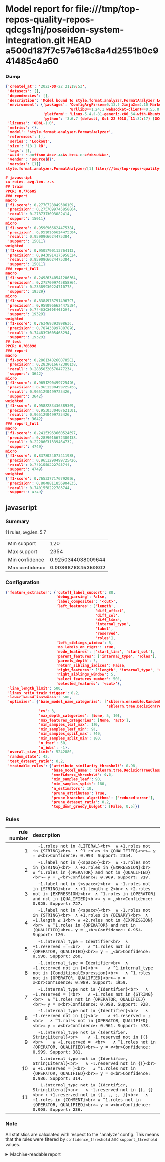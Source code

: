 # Model report for file:///tmp/top-repos-quality-repos-qdcgs1nj/poseidon-system-integration.git HEAD a500d187f7c57e618c8a4d2551b0c941485c4a60

### Dump

```json
{'created_at': '2021-08-22 21:19:53',
 'datasets': [],
 'dependencies': [],
 'description': 'Model bound to style.format.analyzer.FormatAnalyzer Lookout analyzer.',
 'environment': {'packages': 'ConfigArgParse==0.13.0 Jinja2==2.10 MarkupSafe==1.1.1 PyStemmer==1.3.0 PyYAML==5.1 Pympler==0.5 SQLAlchemy==1.2.10 SQLAlchemy-Utils==0.33.3 asdf==2.3.2 bblfsh==2.12.7 boto==2.49.0 boto3==1.9.130 botocore==1.12.130 cachetools==2.0.1 certifi==2019.3.9 chardet==3.0.4 clint==0.5.1 docker==3.7.0 docker-pycreds==0.4.0 dulwich==0.19.11 grpcio==1.19.0 grpcio-tools==1.19.0 humanfriendly==4.16.1 humanize==0.5.1 idna==2.8 jmespath==0.9.4 jsonschema==2.6.0 lookout-sdk==0.4.1 lookout-sdk-ml==0.19.0 lookout-style==0.2.0 lz4==2.1.6 modelforge==0.12.1 numpy==1.16.2 packaging==19.0 pandas==0.22.0 pip==19.0.3 protobuf==3.7.0 psycopg2-binary==2.7.5 pygtrie==2.3 pyparsing==2.3.1 python-dateutil==2.8.0 python-igraph==0.7.1.post6 pytz==2019.1 requests==2.21.0 requirements-parser==0.2.0 scikit-learn==0.20.1 scikit-optimize==0.5.2 scipy==1.2.1 semantic-version==2.6.0 setuptools==40.8.0 six==1.12.0 smart-open==1.8.1 sourced-ml==0.8.2 spdx==2.5.0 stringcase==1.2.0 tabulate==0.8.2 tqdm==4.31.1 '
                             'urllib3==1.24.1 websocket-client==0.55.0 xxhash==1.3.0',
                 'platform': 'Linux-5.4.0-81-generic-x86_64-with-Ubuntu-18.04-bionic',
                 'python': '3.6.7 (default, Oct 22 2018, 11:32:17) [GCC 8.2.0]'},
 'license': 'ODbL-1.0',
 'metrics': {},
 'model': 'style.format.analyzer.FormatAnalyzer',
 'references': [],
 'series': 'Lookout',
 'size': '18.1 kB',
 'tags': [],
 'uuid': '590ff688-d0c7-44b5-b19e-83cf3b76deb6',
 'vendor': 'source{d}',
 'version': [1]}
style.format.analyzer.FormatAnalyzer/[1] file:///tmp/top-repos-quality-repos-qdcgs1nj/poseidon-system-integration.git a500d187f7c57e618c8a4d2551b0c941485c4a60

# javascript
14 rules, avg.len. 7.5
## train
PPCR: 0.776605
### report
macro
{'f1-score': 0.2770728849306109,
 'precision': 0.2757099745858864,
 'recall': 0.2787373093082414,
 'support': 15011}
micro
{'f1-score': 0.9590966624475384,
 'precision': 0.9590966624475384,
 'recall': 0.9590966624475384,
 'support': 15011}
weighted
{'f1-score': 0.9505790113764113,
 'precision': 0.9430914175958324,
 'recall': 0.9590966624475384,
 'support': 15011}
### report_full
macro
{'f1-score': 0.24986340541206564,
 'precision': 0.2757099745858864,
 'recall': 0.23389930224710778,
 'support': 19329}
micro
{'f1-score': 0.8384973791496797,
 'precision': 0.9590966624475384,
 'recall': 0.7448393605463294,
 'support': 19329}
weighted
{'f1-score': 0.763469393998636,
 'precision': 0.787433997887876,
 'recall': 0.7448393605463294,
 'support': 19329}
## test
PPCR: 0.766898
### report
macro
{'f1-score': 0.2861348260878582,
 'precision': 0.2839016672380138,
 'recall': 0.28850320570477234,
 'support': 3642}
micro
{'f1-score': 0.9651290499725426,
 'precision': 0.9651290499725426,
 'recall': 0.9651290499725426,
 'support': 3642}
weighted
{'f1-score': 0.9588283436389369,
 'precision': 0.9530330407621301,
 'recall': 0.9651290499725426,
 'support': 3642}
### report_full
macro
{'f1-score': 0.24153963660524697,
 'precision': 0.2839016672380138,
 'recall': 0.22206031339464732,
 'support': 4749}
micro
{'f1-score': 0.8378024073411988,
 'precision': 0.9651290499725426,
 'recall': 0.7401558222783744,
 'support': 4749}
weighted
{'f1-score': 0.7653377176792026,
 'precision': 0.8048811856904835,
 'recall': 0.7401558222783744,
 'support': 4749}
```

## javascript
### Summary
11 rules, avg.len. 5.7

| | |
|-|-|
|Min support|120|
|Max support|2354|
|Min confidence|0.9250344038009644|
|Max confidence|0.9986876845359802|

### Configuration

```json
{'feature_extractor': {'cutoff_label_support': 80,
                       'debug_parsing': False,
                       'label_composites': '<cut>',
                       'left_features': ['length',
                                         'diff_offset',
                                         'diff_col',
                                         'diff_line',
                                         'internal_type',
                                         'label',
                                         'reserved',
                                         'roles'],
                       'left_siblings_window': 5,
                       'no_labels_on_right': True,
                       'node_features': ['start_line', 'start_col'],
                       'parent_features': ['internal_type', 'roles'],
                       'parents_depth': 2,
                       'return_sibling_indices': False,
                       'right_features': ['length', 'internal_type', 'reserved', 'roles'],
                       'right_siblings_window': 5,
                       'select_features_number': 500,
                       'selected_features': '<cut>'},
 'line_length_limit': 500,
 'lines_ratio_train_trigger': 0.2,
 'lower_bound_instances': 500,
 'optimizer': {'base_model_name_categories': ['sklearn.ensemble.RandomForestClassifier',
                                              'sklearn.tree.DecisionTreeClassifier'],
               'cv': 3,
               'max_depth_categories': [None, 5, 10],
               'max_features_categories': [None, 'auto'],
               'min_samples_leaf_max': 120,
               'min_samples_leaf_min': 90,
               'min_samples_split_max': 240,
               'min_samples_split_min': 180,
               'n_iter': 50,
               'n_jobs': -1},
 'overall_size_limit': 5242880,
 'random_state': 42,
 'test_dataset_ratio': 0.2,
 'trainable_rules': {'attribute_similarity_threshold': 0.98,
                     'base_model_name': 'sklearn.tree.DecisionTreeClassifier',
                     'confidence_threshold': 0.8,
                     'min_samples_leaf': 90,
                     'min_samples_split': 180,
                     'n_estimators': 10,
                     'prune_attributes': True,
                     'prune_branches_algorithms': ['reduced-error'],
                     'prune_dataset_ratio': 0.2,
                     'top_down_greedy_budget': [False, 0.5]}}
```

### Rules

| rule number | description |
|----:|:-----|
| 1 | `  -1.roles not in {LITERAL}<br>	∧ +1.roles not in {STRING}<br>	∧ ^1.roles in {QUALIFIED}<br>⇒ y = ∅<br>Confidence: 0.993. Support: 2354.` |
| 2 | `  -1.label not in {<space>}<br>	∧ -1.roles not in {STRING}<br>	∧ +2.roles in {EXPRESSION}<br>	∧ ^1.roles in {OPERATOR} and not in {QUALIFIED}<br>⇒ y = ␣<br>Confidence: 0.969. Support: 828.` |
| 3 | `  -1.label not in {<space>}<br>	∧ -1.roles not in {STRING}<br>	∧ +1.length ≥ 2<br>	∧ +2.roles not in {EXPRESSION}<br>	∧ ^1.roles in {OPERATOR} and not in {QUALIFIED}<br>⇒ y = ␣<br>Confidence: 0.925. Support: 727.` |
| 4 | `  -1.label not in {<space>}<br>	∧ -1.roles not in {STRING}<br>	∧ +1.roles in {BINARY}<br>	∧ +1.length ≤ 1<br>	∧ +2.roles not in {EXPRESSION}<br>	∧ ^1.roles in {OPERATOR} and not in {QUALIFIED}<br>⇒ y = ␣<br>Confidence: 0.954. Support: 120.` |
| 5 | `  -1.internal_type = Identifier<br>	∧ +1.reserved = =<br>	∧ ^1.roles not in {OPERATOR, QUALIFIED}<br>⇒ y = ␣<br>Confidence: 0.998. Support: 266.` |
| 6 | `  -1.internal_type = Identifier<br>	∧ +1.reserved not in {=}<br>	∧ ^1.internal_type not in {ConditionalExpression}<br>	∧ ^1.roles not in {OPERATOR, QUALIFIED}<br>⇒ y = ∅<br>Confidence: 0.989. Support: 1959.` |
| 7 | `  -1.internal_type not in {Identifier}<br>	∧ -1.reserved = (<br>	∧ +1.roles not in {STRING}<br>	∧ ^1.roles not in {OPERATOR, QUALIFIED}<br>⇒ y = ∅<br>Confidence: 0.998. Support: 928.` |
| 8 | `  -1.internal_type not in {Identifier}<br>	∧ -1.reserved not in {(}<br>	∧ +1.reserved = ;<br>	∧ ^1.roles not in {OPERATOR, QUALIFIED}<br>⇒ y = ∅<br>Confidence: 0.961. Support: 578.` |
| 9 | `  -1.internal_type not in {Identifier, StringLiteral}<br>	∧ -1.reserved not in {(}<br>	∧ +1.reserved = ,<br>	∧ ^1.roles not in {OPERATOR, QUALIFIED}<br>⇒ y = ∅<br>Confidence: 0.999. Support: 381.` |
| 10 | `  -1.internal_type not in {Identifier, StringLiteral}<br>	∧ -1.reserved not in {(}<br>	∧ +1.reserved = )<br>	∧ ^1.roles not in {OPERATOR, QUALIFIED}<br>⇒ y = ∅<br>Confidence: 0.986. Support: 314.` |
| 11 | `  -1.internal_type not in {Identifier, StringLiteral}<br>	∧ -1.reserved not in {(, {}<br>	∧ +1.reserved not in {), ,, ;, }}<br>	∧ +1.roles in {COMMENT}<br>	∧ ^1.roles not in {OPERATOR, QUALIFIED}<br>⇒ y = ∅<br>Confidence: 0.998. Support: 236.` |

### Note
All statistics are calculated with respect to the "analyze" config. This means that the rules were filtered by
`confidence_threshold` and `support_threshold` values.

<details>
    <summary>Machine-readable report</summary>
```json
{"javascript": {"avg_rule_len": 5.7272727272727275, "max_conf": 0.9986876845359802, "max_support": 2354, "min_conf": 0.9250344038009644, "min_support": 120, "num_rules": 11}}
```
</details>
